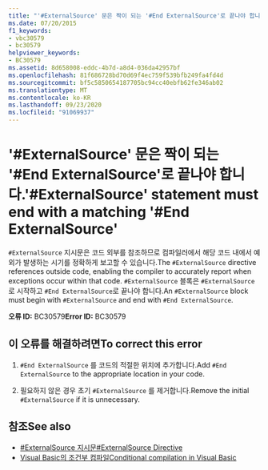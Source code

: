 ```yaml
---
title: "'#ExternalSource' 문은 짝이 되는 '#End ExternalSource'로 끝나야 합니다."
ms.date: 07/20/2015
f1_keywords:
- vbc30579
- bc30579
helpviewer_keywords:
- BC30579
ms.assetid: 8d658008-eddc-4b7d-a8d4-036da42957bf
ms.openlocfilehash: 81f686728bd70d69f4ec759f539bfb249fa4fd4d
ms.sourcegitcommit: bf5c5850654187705bc94cc40ebfb62fe346ab02
ms.translationtype: MT
ms.contentlocale: ko-KR
ms.lasthandoff: 09/23/2020
ms.locfileid: "91069937"
---
```

# <a name="externalsource-statement-must-end-with-a-matching-end-externalsource"></a><span data-ttu-id="f3404-102">'#ExternalSource' 문은 짝이 되는 '#End ExternalSource'로 끝나야 합니다.</span><span class="sxs-lookup"><span data-stu-id="f3404-102">'#ExternalSource' statement must end with a matching '#End ExternalSource'</span></span>

<span data-ttu-id="f3404-103">`#ExternalSource` 지시문은 코드 외부를 참조하므로 컴파일러에서 해당 코드 내에서 예외가 발생하는 시기를 정확하게 보고할 수 있습니다.</span><span class="sxs-lookup"><span data-stu-id="f3404-103">The `#ExternalSource` directive references outside code, enabling the compiler to accurately report when exceptions occur within that code.</span></span> <span data-ttu-id="f3404-104">`#ExternalSource` 블록은 `#ExternalSource` 로 시작하고 `#End ExternalSource`로 끝나야 합니다.</span><span class="sxs-lookup"><span data-stu-id="f3404-104">An `#ExternalSource` block must begin with `#ExternalSource` and end with `#End ExternalSource`.</span></span>  
  
 <span data-ttu-id="f3404-105">**오류 ID:** BC30579</span><span class="sxs-lookup"><span data-stu-id="f3404-105">**Error ID:** BC30579</span></span>  
  
## <a name="to-correct-this-error"></a><span data-ttu-id="f3404-106">이 오류를 해결하려면</span><span class="sxs-lookup"><span data-stu-id="f3404-106">To correct this error</span></span>  
  
1. <span data-ttu-id="f3404-107">`#End ExternalSource` 를 코드의 적절한 위치에 추가합니다.</span><span class="sxs-lookup"><span data-stu-id="f3404-107">Add `#End ExternalSource` to the appropriate location in your code.</span></span>  
  
2. <span data-ttu-id="f3404-108">필요하지 않은 경우 초기 `#ExternalSource` 를 제거합니다.</span><span class="sxs-lookup"><span data-stu-id="f3404-108">Remove the initial `#ExternalSource` if it is unnecessary.</span></span>  
  
## <a name="see-also"></a><span data-ttu-id="f3404-109">참조</span><span class="sxs-lookup"><span data-stu-id="f3404-109">See also</span></span>

- [<span data-ttu-id="f3404-110">#ExternalSource 지시문</span><span class="sxs-lookup"><span data-stu-id="f3404-110">#ExternalSource Directive</span></span>](../language-reference/directives/externalsource-directive.md)
- [<span data-ttu-id="f3404-111">Visual Basic의 조건부 컴파일</span><span class="sxs-lookup"><span data-stu-id="f3404-111">Conditional compilation in Visual Basic</span></span>](../programming-guide/program-structure/conditional-compilation.md)
